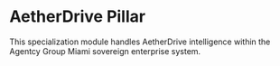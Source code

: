 # AetherDrive Pillar

This specialization module handles AetherDrive intelligence within the Agentcy Group Miami sovereign enterprise system.
